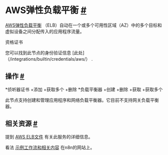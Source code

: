 


 AWS弹性负载平衡
 [#](#aws弹性负载平衡 "永久链接")
===============================================================================



[AWS弹性负载平衡](https://aws.amazon.com/elasticloadbalancing/) 
 （ELB）自动在一个或多个可用性区域（AZ）中的多个目标和虚拟设备之间分配传入的应用程序流量。
 




 资格证书
 



 您可以找到此节点的身份验证信息
 [此处]（/integrations/builtin/credentials/aws/）
 .
 




 操作
 [#](#操作 "永久链接")
-----------------------------------------------


*侦听器证书
	+添加
	+获取多个
	+删除
*负载平衡器
	+创建
	+删除
	+获取
	+获取多个



 此节点支持创建和管理应用程序和网络负载平衡器。它目前不支持网关负载平衡器。
 



 相关资源
 [#](#相关资源 "永久链接")
-------------------------------------------------------------



 提到
 [AWS ELB文件](https://docs.aws.amazon.com/elasticloadbalancing/latest/userguide/what-is-load-balancing.html) 
 有关此服务的详细信息。
 



 看法
 [示例工作流和相关内容](https://n8n.io/integrations/aws-elb/) 
 在n8n的网站上。
 





